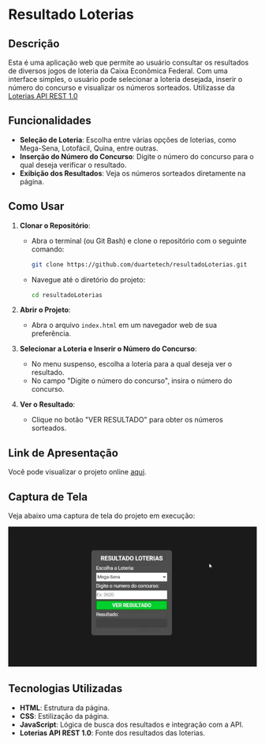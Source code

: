 # Resultado Loterias

## Descrição

Esta é uma aplicação web que permite ao usuário consultar os resultados de diversos jogos de loteria da Caixa Econômica Federal. Com uma interface simples, o usuário pode selecionar a loteria desejada, inserir o número do concurso e visualizar os números sorteados. Utilizasse da [Loterias API REST 1.0](https://github.com/guto-alves/loterias-api)

## Funcionalidades

- **Seleção de Loteria**: Escolha entre várias opções de loterias, como Mega-Sena, Lotofácil, Quina, entre outras.
- **Inserção do Número do Concurso**: Digite o número do concurso para o qual deseja verificar o resultado.
- **Exibição dos Resultados**: Veja os números sorteados diretamente na página.

## Como Usar

1. **Clonar o Repositório**:
   - Abra o terminal (ou Git Bash) e clone o repositório com o seguinte comando:
     ```bash
     git clone https://github.com/duartetech/resultadoLoterias.git
     ```
   - Navegue até o diretório do projeto:
     ```bash
     cd resultadoLoterias
     ```

2. **Abrir o Projeto**:
   - Abra o arquivo `index.html` em um navegador web de sua preferência.

3. **Selecionar a Loteria e Inserir o Número do Concurso**:
   - No menu suspenso, escolha a loteria para a qual deseja ver o resultado.
   - No campo "Digite o número do concurso", insira o número do concurso.

4. **Ver o Resultado**:
   - Clique no botão "VER RESULTADO" para obter os números sorteados.

## Link de Apresentação

Você pode visualizar o projeto online [aqui](https://resultadoloterias-duarte.netlify.app).

## Captura de Tela

Veja abaixo uma captura de tela do projeto em execução:

<img src="https://raw.githubusercontent.com/duartetech/resultadoLoterias/main/capturatela.gif" width="800">

## Tecnologias Utilizadas

- **HTML**: Estrutura da página.
- **CSS**: Estilização da página.
- **JavaScript**: Lógica de busca dos resultados e integração com a API.
- **Loterias API REST 1.0**: Fonte dos resultados das loterias.
